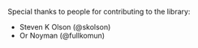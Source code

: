 Special thanks to people for contributing to the library:

- Steven K Olson (@skolson)
- Or Noyman (@fullkomun)
